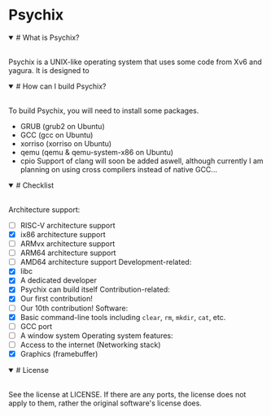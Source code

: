 # Psychix
<details open>
<summary># What is Psychix?</summary>
<br>

Psychix is a UNIX-like operating system that uses some code from Xv6 and yagura. It is designed to
</details>
<details open>
<summary># How can I build Psychix?</summary>
<br>

To build Psychix, you will need to install some packages.
* GRUB (grub2 on Ubuntu)
* GCC (gcc on Ubuntu)
* xorriso (xorriso on Ubuntu)
* qemu (qemu & qemu-system-x86 on Ubuntu)
* cpio
Support of clang will soon be added aswell, although currently I am planning on using cross compilers instead of native GCC...
</details>
<details open>
<summary># Checklist</summary>
<br>

Architecture support:
- [ ] RISC-V architecture support
- [X] ix86 architecture support
- [ ] ARMvx architecture support
- [ ] ARM64 architecture support
- [ ] AMD64 architecture support
Development-related:
- [X] libc
- [X] A dedicated developer
- [X] Psychix can build itself
Contribution-related:
- [X] Our first contribution!
- [ ] Our 10th contribution!
Software:
- [X] Basic command-line tools including `clear`, `rm`, `mkdir`, `cat`, etc.
- [ ] GCC port
- [ ] A window system
Operating system features:
- [ ] Access to the internet (Networking stack)
- [X] Graphics (framebuffer) 
</details>
<details open>
<summary># License</summary>
<br>

See the license at LICENSE. If there are any ports, the license does not apply to them, rather the original software's license does.
</details>